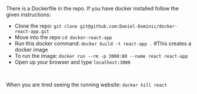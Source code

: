 There is a Dockerfile in the repo. If you have docker installed follow the given instructions:
- Clone the repo: `git clone git@github.com:Daniel-Dominic/docker-react-app.git`
- Move into the repo `cd docker-react-app`
- Run this docker command: `docker build -t react-app .` #This creates a docker image
- To run the image: `docker run --rm -p 3000:80 --name react react-app`
- Open up your browser and type `localhost:3000`
<br>
 
When you are tired seeing the running website: `docker kill react`
